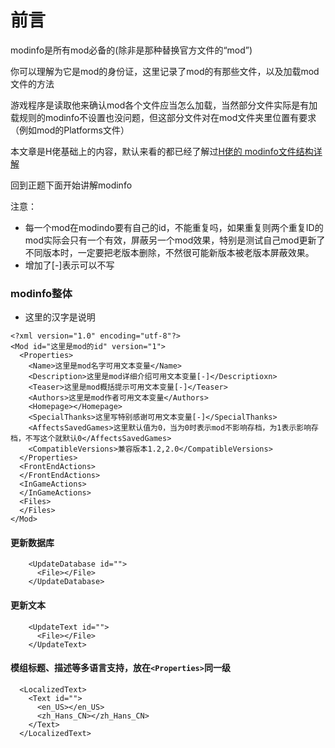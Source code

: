 # 前言

modinfo是所有mod必备的(除非是那种替换官方文件的“mod”)

你可以理解为它是mod的身份证，这里记录了mod的有那些文件，以及加载mod文件的方法

游戏程序是读取他来确认mod各个文件应当怎么加载，当然部分文件实际是有加载规则的modinfo不设置也没问题，但这部分文件对在mod文件夹里位置有要求（例如mod的Platforms文件）

本文章是H佬基础上的内容，默认来看的都已经了解过[H佬的 modinfo文件结构详解](https://www.bilibili.com/read/cv6792157)

回到正题下面开始讲解modinfo

注意：

- 每一个mod在modindo要有自己的id，不能重复吗，如果重复则两个重复ID的mod实际会只有一个有效，屏蔽另一个mod效果，特别是测试自己mod更新了不同版本时，一定要把老版本删除，不然很可能新版本被老版本屏蔽效果。
- 增加了[-]表示可以不写


### modinfo整体
- 这里的汉字是说明
```
<?xml version="1.0" encoding="utf-8"?>
<Mod id="这里是mod的id" version="1">
  <Properties>
    <Name>这里是mod名字可用文本变量</Name>
    <Description>这里是mod详细介绍可用文本变量[-]</Descriptioxn>
    <Teaser>这里是mod概括提示可用文本变量[-]</Teaser>
    <Authors>这里是mod作者可用文本变量</Authors>
    <Homepage></Homepage>
    <SpecialThanks>这里写特别感谢可用文本变量[-]</SpecialThanks>
    <AffectsSavedGames>这里默认值为0，当为0时表示mod不影响存档，为1表示影响存档，不写这个就默认0</AffectsSavedGames>
    <CompatibleVersions>兼容版本1.2,2.0</CompatibleVersions>
  </Properties>
  <FrontEndActions>
  </FrontEndActions>
  <InGameActions>
  </InGameActions>
  <Files>
  </Files>
</Mod>
```

#### 更新数据库

```
    <UpdateDatabase id="">
      <File></File>
    </UpdateDatabase>
```

#### 更新文本

```
    <UpdateText id="">
      <File></File>
    </UpdateText>
```

#### 模组标题、描述等多语言支持，放在`<Properties>`同一级

```
  <LocalizedText>
    <Text id="">
      <en_US></en_US>
      <zh_Hans_CN></zh_Hans_CN>
    </Text>
  </LocalizedText>
```